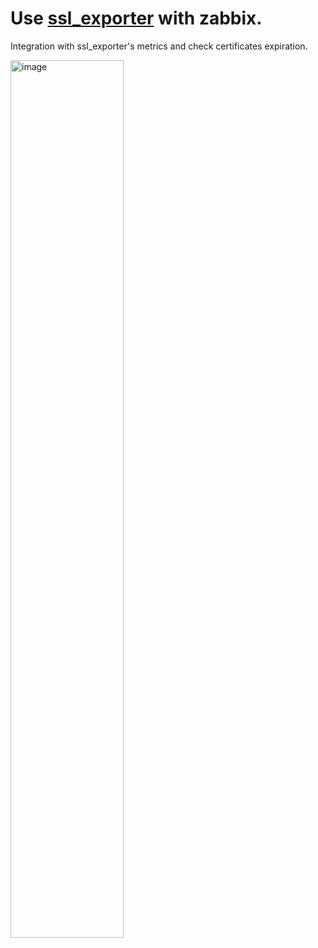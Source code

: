 # Use [ssl_exporter](<https://github.com/ribbybibby/ssl_exporter>) with zabbix.
Integration with ssl_exporter's metrics and check certificates expiration.

<img width='60%' height='60%' alt="image" src="https://github.com/user-attachments/assets/ea13bd1d-50d6-4125-854a-00b767ab8f2a" />
